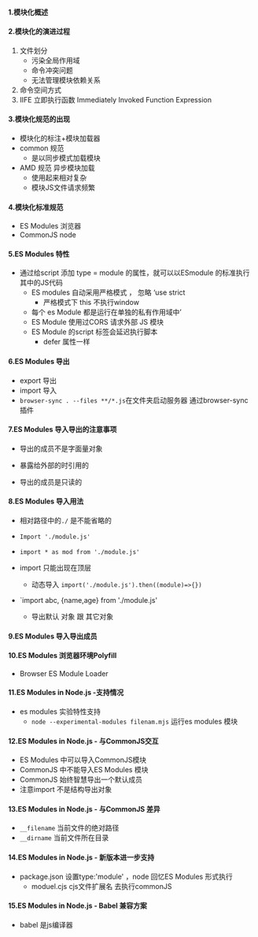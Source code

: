 #### 1.模块化概述

#### 2.模块化的演进过程

1. 文件划分
   - 污染全局作用域
   - 命令冲突问题
   - 无法管理模块依赖关系
2. 命令空间方式
3. IIFE 立即执行函数 Immediately Invoked Function Expression

#### 3.模块化规范的出现

- 模块化的标注+模块加载器
- common 规范
  - 是以同步模式加载模块
- AMD 规范 异步模块加载
  - 使用起来相对复杂
  - 模块JS文件请求频繁

#### 4.模块化标准规范

- ES Modules  浏览器
- CommonJS   node

#### 5.ES Modules 特性

- 通过给script 添加 type = module 的属性，就可以以ESmodule 的标准执行其中的JS代码
  - ES modules 自动采用严格模式 ， 忽略 ‘use strict
    - 严格模式下 this 不执行window
  - 每个 es Module 都是运行在单独的私有作用域中’
  - ES Module 使用过CORS 请求外部 JS 模块
  - ES Module 的script 标签会延迟执行脚本
    - defer 属性一样

#### 6.ES Modules 导出

- export 导出
- import 导入
- `browser-sync . --files **/*.js`在文件夹启动服务器 通过browser-sync 插件

#### 7.ES Modules 导入导出的注意事项

- 导出的成员不是字面量对象

- 暴露给外部的时引用的
- 导出的成员是只读的

#### 8.ES Modules 导入用法

- 相对路径中的`./` 是不能省略的
- `Import './module.js'`

- `import * as mod from './module.js'`
- import 只能出现在顶层
  - 动态导入 `import('./module.js').then((module)=>{})`
- `import abc, {name,age} from './module.js' 
  - 导出默认 对象  跟 其它对象

#### 9.ES Modules 导入导出成员

#### 10.ES Modules 浏览器环境Polyfill

- Browser ES Module Loader

#### 11.ES Modules in Node.js -支持情况

- es modules 实验特性支持
  - `node --experimental-modules filenam.mjs` 运行es modules 模块

#### 12.ES Modules in Node.js - 与CommonJS交互

- ES Modules 中可以导入CommonJS模块
- CommonJS 中不能导入ES Modules 模块
- CommonJS 始终智慧导出一个默认成员
- 注意import 不是结构导出对象

#### 13.ES Modules in Node.js - 与CommonJS 差异

- `__filename` 当前文件的绝对路径
- `__dirname` 当前文件所在目录

#### 14.ES Modules in Node.js - 新版本进一步支持

- package.json 设置type:'module' ，node 回忆ES Modules 形式执行
  - moduel.cjs cjs文件扩展名 去执行commonJS

#### 15.ES Modules in Node.js - Babel 兼容方案

- babel 是js编译器

























